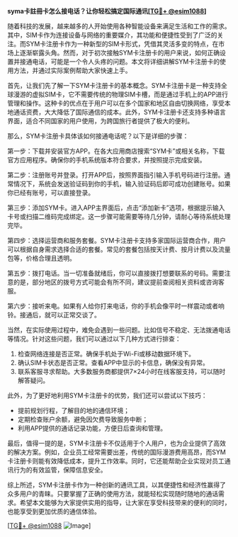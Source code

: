 **syma卡註冊卡怎么接电话？让你轻松搞定国际通讯[[TG💪+ @esim1088](https://t.me/s/esim1088)]**

随着科技的发展，越来越多的人开始使用各种智能设备来满足生活和工作的需求。其中，SIM卡作为连接设备与网络的重要媒介，其功能和便捷性受到了广泛的关注。而SYM卡注册卡作为一种新型的SIM卡形式，凭借其灵活多变的特点，在市场上逐渐崭露头角。然而，对于初次接触SYM卡注册卡的用户来说，如何正确设置并接通电话，可能是一个令人头疼的问题。本文将详细讲解SYM卡注册卡的使用方法，并通过实际案例帮助大家快速上手。

首先，让我们先了解一下SYM卡注册卡的基本概念。SYM卡注册卡是一种支持全球漫游的虚拟SIM卡，它不需要传统的物理SIM卡槽，而是通过手机上的APP进行管理和操作。这种卡的优点在于用户可以在多个国家和地区自由切换网络，享受本地通话资费，大大降低了国际通信的成本。此外，SYM卡注册卡还支持多种语言界面，适合不同国家的用户使用，为跨国旅行者提供了极大的便利。

那么，SYM卡注册卡具体该如何接通电话呢？以下是详细的步骤：

第一步：下载并安装官方APP。在各大应用商店搜索“SYM卡”或相关名称，下载官方应用程序。确保你的手机系统版本符合要求，并按照提示完成安装。

第二步：注册账号并登录。打开APP后，按照界面指引输入手机号码进行注册。通常情况下，系统会发送验证码到你的手机，输入验证码后即可成功创建账号。如果你已经有账号，可以直接登录。

第三步：添加SYM卡。进入APP主界面后，点击“添加新卡”选项，根据提示输入卡号或扫描二维码完成绑定。这一步骤可能需要等待几分钟，请耐心等待系统处理完毕。

第四步：选择运营商和服务套餐。SYM卡注册卡支持多家国际运营商合作，用户可以根据自身需求选择合适的套餐。常见的套餐包括按天计费、按月计费以及流量包等，价格合理且透明。

第五步：拨打电话。当一切准备就绪后，你可以直接拨打想要联系的号码。需要注意的是，部分地区的拨号方式可能会有所不同，建议提前查阅相关资料或咨询客服。

第六步：接听来电。如果有人给你打来电话，你的手机会像平时一样震动或者响铃。接通后，就可以正常交谈了。

当然，在实际使用过程中，难免会遇到一些问题。比如信号不稳定、无法拨通电话等情况。针对这些问题，我们可以通过以下几种方式进行排查：

1. 检查网络连接是否正常。确保手机处于Wi-Fi或移动数据环境下。
2. 确认SIM卡状态是否正常。查看APP中显示的卡信息，确保没有异常。
3. 联系客服寻求帮助。大多数服务商都提供7×24小时在线客服支持，可以随时解答疑问。

此外，为了更好地利用SYM卡注册卡的优势，我们还可以尝试以下技巧：

- 提前规划行程，了解目的地的通信环境；
- 定期检查账户余额，避免因欠费导致服务中断；
- 利用APP提供的通话记录功能，方便日后查询和管理。

最后，值得一提的是，SYM卡注册卡不仅适用于个人用户，也为企业提供了高效的解决方案。例如，企业员工经常需要出差，传统的国际漫游费用高昂，而SYM卡注册卡则能有效降低成本，提升工作效率。同时，它还能帮助企业实现对员工通讯行为的有效监管，保障信息安全。

综上所述，SYM卡注册卡作为一种创新的通讯工具，以其便捷性和经济性赢得了众多用户的青睐。只要掌握了正确的使用方法，就能轻松实现随时随地的通话需求。希望本文能够为大家提供实用的指导，让大家在享受科技带来的便利的同时，也能享受到更加优质的通信体验。

[[TG💪+ @esim1088](https://t.me/s/esim1088) ![Image](https://i.postimg.cc/4NQfJmqS/Snipaste-2025-05-13-00-14-12.png)]